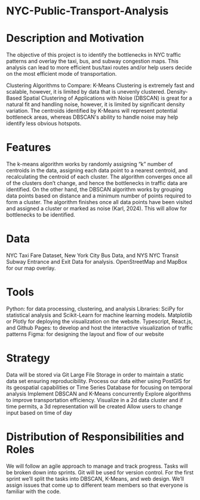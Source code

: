 # NYC-Public-Transport-Analysis

# Description and Motivation
The objective of this project is to identify the bottlenecks in NYC traffic patterns and overlay the taxi, bus, and subway congestion maps. This analysis can lead to more efficient bus/taxi routes and/or help users decide on the most efficient mode of transportation. 

Clustering Algorithms to Compare: 
K-Means Clustering is extremely fast and scalable, however, it is limited by data that is unevenly clustered. Density-Based Spatial Clustering of Applications with Noise (DBSCAN) is great for a natural fit and handling noise, however, it is limited by significant density variation. The centroids identified by K-Means will represent potential bottleneck areas, whereas DBSCAN's ability to handle noise may help identify less obvious hotspots.

# Features
The k-means algorithm works by randomly assigning “k” number of centroids in the data, assigning each data point to a nearest centroid, and recalculating the centroid of each cluster. The algorithm converges once all of the clusters don’t change, and hence the bottlenecks in traffic data are identified. On the other hand, the DBSCAN algorithm works by grouping  data points based on distance and a minimum number of points required to form a cluster. The algorithm finishes once all data points have been visited and assigned a cluster  or marked as noise (Karl, 2024). This will allow for bottlenecks to be identified. 

# Data 
NYC Taxi Fare Dataset,  New York City Bus Data, and NYS NYC Transit Subway Entrance and Exit Data for analysis. OpenStreetMap and MapBox for our map overlay. 

# Tools
Python: for data processing, clustering, and analysis
Libraries: SciPy for statistical analysis and Scikit-Learn for machine learning models. Matplotlib or Plotly for deploying the visualization on the website.
Typescript, React.js, and Github Pages: to develop and host the interactive visualization of traffic patterns
Figma: for designing the layout and flow of our website

# Strategy 
Data will be stored via Git Large File Storage in order to maintain a static data set ensuring reproducibility.
Process our data either using PostGIS for its geospatial capabilities or Time Series Database for focusing on temporal analysis
Implement DBSCAN and K-Means concurrently
Explore algorithms to improve transportation efficiency.
Visualize in a 2d data cluster and if time permits, a 3d representation will be created
Allow users to change input based on time of day

# Distribution of Responsibilities and Roles
We will follow an agile approach to manage and track progress. Tasks will be broken down into sprints. Git will be used for version control. For the first sprint we’ll split the tasks into DBSCAN, K-Means, and web design. We’ll assign issues that come up to different team members so that everyone is familiar with the code. 
